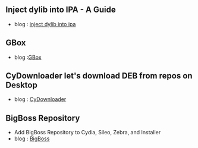 ## Inject dylib into IPA - A Guide

- blog : [inject dylib into ipa](https://onejailbreak.com/blog/inject-dylib-into-ipa/)


## GBox
- blog :[GBox](https://onejailbreak.com/blog/gbox/)


## CyDownloader let's download DEB from repos on Desktop
- blog : [CyDownloader]( https://onejailbreak.com/blog/cydownload/)


## BigBoss Repository 
- Add BigBoss Repository to Cydia, Sileo, Zebra, and Installer
- blog : [BigBoss](https://onejailbreak.com/blog/bigboss-repo/)
